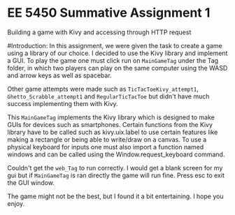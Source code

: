 # EE 5450 Summative Assignment 1
Building a game with Kivy and accessing through HTTP request

#Introduction:
In this assignment, we were given the task to create a game using a library of our choice.
I decided to use the Kivy library and implement a GUI. To play the game one must click run
on `MainGameTag` under the Tag folder, in which two players can play on the same computer using the WASD and 
arrow keys as well as spacebar.

Other game attempts were made such as `TicTacToeKivy_attempt1`, `Ghetto_Scrabble_attempt1` and `RegularTicTacToe`
but didn't have much success implementing them with Kivy.

This `MainGameTag` implements the Kivy library which is designed to make GUIs for devices such as smartphones. Certain 
functions from the Kivy library have to be called such as kivy.uix.label to use certain features like making a rectangle 
or being able to write/draw on a canvas. To use a physical keyboard for inputs one must also import a function named windows 
and can be called using the Window.request_keyboard command.

Couldn't get the `web_Tag` to run correctly. I would get a blank screen for my gui but if `MainGameTag` is ran directly 
the game will run fine. Press esc to exit the GUI window.

The game might not be the best, but I found it a bit entertaining. I hope you enjoy.